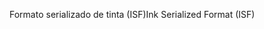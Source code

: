 <span data-ttu-id="5e121-101">Formato serializado de tinta (ISF)</span><span class="sxs-lookup"><span data-stu-id="5e121-101">Ink Serialized Format (ISF)</span></span>